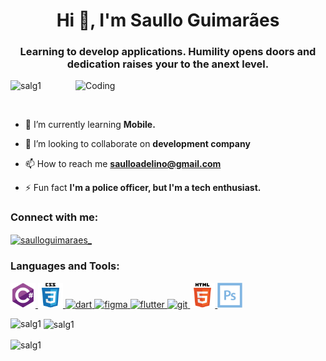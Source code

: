 <h1 align="center">Hi 👋, I'm Saullo Guimarães</h1>
<h3 align="center">Learning to develop applications. Humility opens doors and dedication raises your to the anext level.</h3>
<img align="right" alt="Coding" width="400" src="https://media.tenor.com/YZPnGuPeZv8AAAAd/coding.gif")

<p align="left"> <img src="https://komarev.com/ghpvc/?username=salg1&label=Profile%20views&color=0e75b6&style=flat" alt="salg1" /> </p>

<p align="left"> <a href="https://twitter.com/" target="blank"><img src="https://img.shields.io/twitter/follow/?logo=twitter&style=for-the-badge" alt="" /></a> </p>

- 🌱 I’m currently learning **Mobile.**

- 👯 I’m looking to collaborate on **development company**

- 📫 How to reach me **saulloadelino@gmail.com**

- ⚡ Fun fact **I'm a police officer, but I'm a tech enthusiast.**

<h3 align="left">Connect with me:</h3>
<p align="left">
<a href="https://instagram.com/saulloguimaraes_" target="blank"><img align="center" src="https://raw.githubusercontent.com/rahuldkjain/github-profile-readme-generator/master/src/images/icons/Social/instagram.svg" alt="saulloguimaraes_" height="30" width="40" /></a>
</p>

<h3 align="left">Languages and Tools:</h3>
<p align="left"> <a href="https://www.w3schools.com/cs/" target="_blank" rel="noreferrer"> <img src="https://raw.githubusercontent.com/devicons/devicon/master/icons/csharp/csharp-original.svg" alt="csharp" width="40" height="40"/> </a> <a href="https://www.w3schools.com/css/" target="_blank" rel="noreferrer"> <img src="https://raw.githubusercontent.com/devicons/devicon/master/icons/css3/css3-original-wordmark.svg" alt="css3" width="40" height="40"/> </a> <a href="https://dart.dev" target="_blank" rel="noreferrer"> <img src="https://www.vectorlogo.zone/logos/dartlang/dartlang-icon.svg" alt="dart" width="40" height="40"/> </a> <a href="https://www.figma.com/" target="_blank" rel="noreferrer"> <img src="https://www.vectorlogo.zone/logos/figma/figma-icon.svg" alt="figma" width="40" height="40"/> </a> <a href="https://flutter.dev" target="_blank" rel="noreferrer"> <img src="https://www.vectorlogo.zone/logos/flutterio/flutterio-icon.svg" alt="flutter" width="40" height="40"/> </a> <a href="https://git-scm.com/" target="_blank" rel="noreferrer"> <img src="https://www.vectorlogo.zone/logos/git-scm/git-scm-icon.svg" alt="git" width="40" height="40"/> </a> <a href="https://www.w3.org/html/" target="_blank" rel="noreferrer"> <img src="https://raw.githubusercontent.com/devicons/devicon/master/icons/html5/html5-original-wordmark.svg" alt="html5" width="40" height="40"/> </a> <a href="https://www.photoshop.com/en" target="_blank" rel="noreferrer"> <img src="https://raw.githubusercontent.com/devicons/devicon/master/icons/photoshop/photoshop-line.svg" alt="photoshop" width="40" height="40"/> </a> </p>

<p><img align="left" src="https://github-readme-stats.vercel.app/api/top-langs?username=salg1&show_icons=true&locale=en&layout=compact" alt="salg1" /></p>

<p>&nbsp;<img align="center" src="https://github-readme-stats.vercel.app/api?username=salg1&show_icons=true&locale=en" alt="salg1" /></p>

<p><img align="center" src="https://github-readme-streak-stats.herokuapp.com/?user=salg1&" alt="salg1" /></p>
